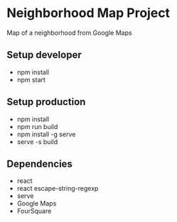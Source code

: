# Neighborhood Map Project

Map of a neighborhood from Google Maps

## Setup developer
* npm install
* npm start

## Setup production
* npm install
* npm run build
* npm install -g serve
* serve -s build

## Dependencies
* react
* react escape-string-regexp
* serve
* Google Maps
* FourSquare
